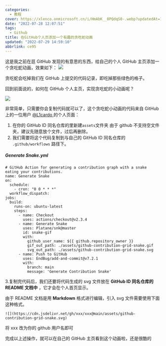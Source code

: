```yaml
---
categories:
  - 教程
cover: https://xlenco.onmicrosoft.cn/i/HmAbK__0PQdqS0-.webp?updatedAt=1700639817159
date: "2022-07-28 12:07:51"
tags:
  - Github
title: 在GitHub个人页添加一个有趣的贪吃蛇动画
updated: "2022-07-29 14:59:10"
abbrlink: ce95
---
```


这是我之前在逛 GitHub 发现的有意思的东西，给自己的个人 GitHub 主页添加一个贪吃蛇动画，效果如下：
![](https://xlenco.onmicrosoft.cn/i/a1ebe329-c070-4ba4-a43a-ffb0ebf92d39_QNF0TQPaX.gif?updatedAt=1700639914512)

贪吃蛇会吃掉我们在 GitHub 上提交的代码记录，即吃掉那些绿色的格子。

回到前面说的，如何在 GitHub 个人主页，实现贪吃蛇的小动画呢？

![](https://github-readme-stats.vercel.app/api/pin/?username=L1cardo&repo=L1cardo&show_owner=true#id=PvPYC&originalType=binary&ratio=1&rotation=0&showTitle=false&status=done&style=none&title=)

非常简单，只需要你会复制代码就可以了，这个贪吃蛇小动画的代码来自 GitHub 上的一位用户 [@L1cardo ](/L1cardo) 的个人页面：

1. 在你的 GitHub ID 同名仓库的里新建`assets`文件夹
   由于 github 不支持空文件夹，建议先随意放个文件，过后再删除。
2. 我们需要将这个代码复制到与自己的 GitHub ID 同名仓库的 `.github/workflows` 路径下。

##### **Generate Snake.yml**

```
# GitHub Action for generating a contribution graph with a snake eating your contributions.
name: Generate Snake
on:
  schedule:
    - cron: "0 0 * * *"
  workflow_dispatch:
jobs:
  build:
    runs-on: ubuntu-latest
    steps:
      - name: Checkout
        uses: actions/checkout@v2.3.4
      - name: Generate Snake
        uses: Platane/snk@master
        id: snake-gif
        with:
          github_user_name: ${{ github.repository_owner }}
          gif_out_path: ./assets/github-contribution-grid-snake.gif
          svg_out_path: ./assets/github-contribution-grid-snake.svg
      - name: Push to GitHub
        uses: EndBug/add-and-commit@v7.2.1
        with:
          branch: main
          message: 'Generate Contribution Snake'
```

3.复制完代码后，我们还要将代码生成的 svg 文件放在 **GitHub ID 同名仓库的 README 文档中** ，它才会在个人首页显示。

由于 README 文档是用 **Markdown** 格式进行编辑，引入 svg 文件需要使用下面这种格式。

```
![](https://cdn.jsdelivr.net/gh/xxx/xxx@main/assets/github-contribution-grid-snake.svg)
```

将 xxx 改为你的 github 用户名即可

完成以上述操作，就可以在自己的 GitHub 主页看到这个动画啦，还是很酷的
